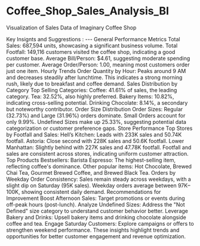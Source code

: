 # Coffee_Shop_Sales_Analysis_BI
Visualization of Sales Data of Imaginary Coffee Shop

Key Insignts and Suggrestions : ---
General Performance Metrics
Total Sales: 687,594 units, showcasing a significant business volume.
Total Footfall: 149,116 customers visited the coffee shop, indicating a good customer base.
Average Bill/Person: $4.61, suggesting moderate spending per customer.
Average Order/Person: 1.00, meaning most customers order just one item.
Hourly Trends
Order Quantity by Hour: Peaks around 9 AM and decreases steadily after lunchtime. This indicates a strong morning rush, likely due to breakfast and coffee demand.
Sales Distribution by Category
Top Selling Categories:
Coffee: 41.61% of sales, the leading category.
Tea: 32.52%, also highly preferred.
Bakery Items: 10.82%, indicating cross-selling potential.
Drinking Chocolate: 8.14%, a secondary but noteworthy contributor.
Order Size Distribution
Order Sizes:
Regular (32.73%) and Large (31.96%) orders dominate.
Small Orders account for only 9.99%.
Undefined Sizes make up 25.33%, suggesting potential data categorization or customer preference gaps.
Store Performance
Top Stores by Footfall and Sales:
Hell’s Kitchen: Leads with 233K sales and 50.74K footfall.
Astoria: Close second with 228K sales and 50.6K footfall.
Lower Manhattan: Slightly behind with 227K sales and 47.78K footfall.
Footfall and sales are consistent across stores, indicating uniform customer attraction.
Top Products
Bestsellers:
Barista Espresso: The highest-selling item, reflecting coffee's dominance.
Other popular items: Hot Chocolate, Brewed Chai Tea, Gourmet Brewed Coffee, and Brewed Black Tea.
Orders by Weekday
Order Consistency:
Sales remain steady across weekdays, with a slight dip on Saturday (95K sales).
Weekday orders average between 97K–100K, showing consistent daily demand.
Recommendations for Improvement
Boost Afternoon Sales: Target promotions or events during off-peak hours (post-lunch).
Analyze Undefined Sizes: Address the "Not Defined" size category to understand customer behavior better.
Leverage Bakery and Drinks: Upsell bakery items and drinking chocolate alongside coffee and tea.
Engage Saturday Customers: Explore campaigns or offers to strengthen weekend performance.
These insights highlight trends and opportunities for better customer engagement and revenue optimization.
